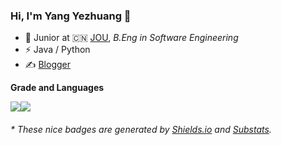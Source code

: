 ### Hi, I'm Yang Yezhuang 👋

- 🍻 Junior at 🇨🇳 [JOU](https://jou.edu.cn/), _B.Eng in Software Engineering_
- ⚡ Java / Python
- ✍️ [Blogger](https://yangyezhuang.github.io)

**Grade and Languages**

<img align="center" src="https://github-readme-stats.vercel.app/api?username=yangyezhuang&hide_title=true&hide_border=true&show_icons=true&include_all_commits=true&count_private=true&theme=aura&line_height=20&bg_color=30,e96443,904e95"/><img align="center" src="https://github-readme-stats.vercel.app/api/top-langs/?username=yangyezhuang&layout=compact&theme=buefy&hide_border=true&hide_title=true&langs_count=6&bg_color=904e95,e96443,30"/>

<h6>* These nice badges are generated by <a href="https://shields.io/">Shields.io</a> and <a href="https://github.com/spencerwooo/Substats">Substats</a>.</h6>
